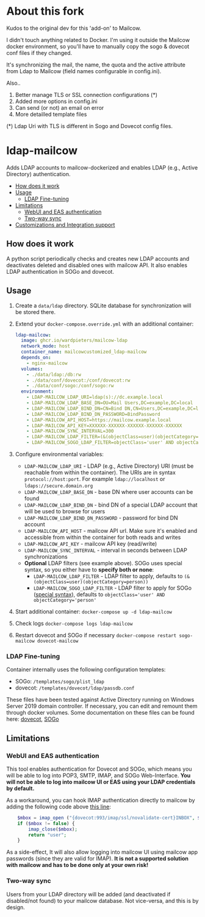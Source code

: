 # About this fork

Kudos to the original dev for this 'add-on' to Mailcow.

I didn't touch anything related to Docker.
I'm using it outside the Mailcow docker environment, so you'll have to manually copy the sogo & dovecot conf files if they changed.

It's synchronizing the mail, the name, the quota and the active attribute from Ldap to Mailcow (field names configurable in config.ini).

Also..
1. Better manage TLS or SSL connection configurations (*)
1. Added more options in config.ini
2. Can send (or not) an email on error
3. More detailled template files

(*) Ldap Uri with TLS is different in Sogo and Dovecot config files.


# ldap-mailcow

Adds LDAP accounts to mailcow-dockerized and enables LDAP (e.g., Active Directory) authentication.

- [How does it work](#how-does-it-work)
- [Usage](#usage)
  - [LDAP Fine-tuning](#ldap-fine-tuning)
- [Limitations](#limitations)
  - [WebUI and EAS authentication](#webui-and-eas-authentication)
  - [Two-way sync](#two-way-sync)
- [Customizations and Integration support](#customizations-and-integration-support)

## How does it work

A python script periodically checks and creates new LDAP accounts and deactivates deleted and disabled ones with mailcow API. It also enables LDAP authentication in SOGo and dovecot.

## Usage

1. Create a `data/ldap` directory. SQLite database for synchronization will be stored there.
2. Extend your `docker-compose.override.yml` with an additional container:

   ```yaml
   ldap-mailcow:
     image: ghcr.io/wardpieters/mailcow-ldap
     network_mode: host
     container_name: mailcowcustomized_ldap-mailcow
     depends_on:
       - nginx-mailcow
     volumes:
       - ./data/ldap:/db:rw
       - ./data/conf/dovecot:/conf/dovecot:rw
       - ./data/conf/sogo:/conf/sogo:rw
     environment:
       - LDAP-MAILCOW_LDAP_URI=ldap(s)://dc.example.local
       - LDAP-MAILCOW_LDAP_BASE_DN=OU=Mail Users,DC=example,DC=local
       - LDAP-MAILCOW_LDAP_BIND_DN=CN=Bind DN,CN=Users,DC=example,DC=local
       - LDAP-MAILCOW_LDAP_BIND_DN_PASSWORD=BindPassword
       - LDAP-MAILCOW_API_HOST=https://mailcow.example.local
       - LDAP-MAILCOW_API_KEY=XXXXXX-XXXXXX-XXXXXX-XXXXXX-XXXXXX
       - LDAP-MAILCOW_SYNC_INTERVAL=300
       - LDAP-MAILCOW_LDAP_FILTER=(&(objectClass=user)(objectCategory=person)(memberOf:1.2.840.113556.1.4.1941:=CN=Group,CN=Users,DC=example DC=local))
       - LDAP-MAILCOW_SOGO_LDAP_FILTER=objectClass='user' AND objectCategory='person' AND memberOf:1.2.840.113556.1.4.1941:='CN=Group,CN=Users,DC=example DC=local'
   ```

3. Configure environmental variables:

   - `LDAP-MAILCOW_LDAP_URI` - LDAP (e.g., Active Directory) URI (must be reachable from within the container). The URIs are in syntax `protocol://host:port`. For example `ldap://localhost` or `ldaps://secure.domain.org`
   - `LDAP-MAILCOW_LDAP_BASE_DN` - base DN where user accounts can be found
   - `LDAP-MAILCOW_LDAP_BIND_DN` - bind DN of a special LDAP account that will be used to browse for users
   - `LDAP-MAILCOW_LDAP_BIND_DN_PASSWORD` - password for bind DN account
   - `LDAP-MAILCOW_API_HOST` - mailcow API url. Make sure it's enabled and accessible from within the container for both reads and writes
   - `LDAP-MAILCOW_API_KEY` - mailcow API key (read/write)
   - `LDAP-MAILCOW_SYNC_INTERVAL` - interval in seconds between LDAP synchronizations
   - **Optional** LDAP filters (see example above). SOGo uses special syntax, so you either have to **specify both or none**:
     - `LDAP-MAILCOW_LDAP_FILTER` - LDAP filter to apply, defaults to `(&(objectClass=user)(objectCategory=person))`
     - `LDAP-MAILCOW_SOGO_LDAP_FILTER` - LDAP filter to apply for SOGo ([special syntax](https://sogo.nu/files/docs/SOGoInstallationGuide.html#_authentication_using_ldap)), defaults to `objectClass='user' AND objectCategory='person'`

4. Start additional container: `docker-compose up -d ldap-mailcow`
5. Check logs `docker-compose logs ldap-mailcow`
6. Restart dovecot and SOGo if necessary `docker-compose restart sogo-mailcow dovecot-mailcow`

### LDAP Fine-tuning

Container internally uses the following configuration templates:

- SOGo: `/templates/sogo/plist_ldap`
- dovecot: `/templates/dovecot/ldap/passdb.conf`

These files have been tested against Active Directory running on Windows Server 2019 domain controller. If necessary, you can edit and remount them through docker volumes. Some documentation on these files can be found here: [dovecot](https://doc.dovecot.org/configuration_manual/authentication/ldap/), [SOGo](https://sogo.nu/files/docs/SOGoInstallationGuide.html#_authentication_using_ldap)

## Limitations

### WebUI and EAS authentication

This tool enables authentication for Dovecot and SOGo, which means you will be able to log into POP3, SMTP, IMAP, and SOGo Web-Interface. **You will not be able to log into mailcow UI or EAS using your LDAP credentials by default.**

As a workaround, you can hook IMAP authentication directly to mailcow by adding the following code above [this line](https://github.com/mailcow/mailcow-dockerized/blob/48b74d77a0c39bcb3399ce6603e1ad424f01fc3e/data/web/inc/functions.inc.php#L608):

```php
    $mbox = imap_open ("{dovecot:993/imap/ssl/novalidate-cert}INBOX", $user, $pass);
    if ($mbox != false) {
        imap_close($mbox);
        return "user";
    }
```

As a side-effect, It will also allow logging into mailcow UI using mailcow app passwords (since they are valid for IMAP). **It is not a supported solution with mailcow and has to be done only at your own risk!**

### Two-way sync

Users from your LDAP directory will be added (and deactivated if disabled/not found) to your mailcow database. Not vice-versa, and this is by design.
